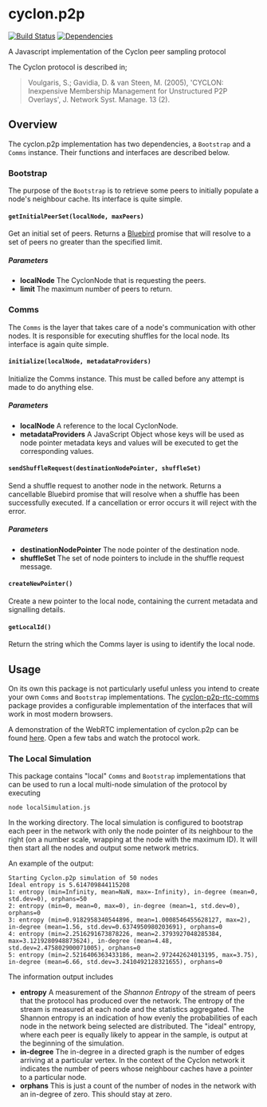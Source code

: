 cyclon.p2p
==========

[![Build Status](https://travis-ci.org/nicktindall/cyclon.p2p.svg?branch=master)](https://travis-ci.org/nicktindall/cyclon.p2p)
[![Dependencies](https://david-dm.org/nicktindall/cyclon.p2p.png)](https://david-dm.org/nicktindall/cyclon.p2p)

A Javascript implementation of the Cyclon peer sampling protocol

The Cyclon protocol is described in;

> Voulgaris, S.; Gavidia, D. & van Steen, M. (2005), 'CYCLON: Inexpensive Membership Management for Unstructured P2P Overlays', J. Network Syst. Manage. 13 (2).

Overview
--------
The cyclon.p2p implementation has two dependencies, a `Bootstrap` and a `Comms` instance. Their functions and interfaces are described below.

### Bootstrap
The purpose of the `Bootstrap` is to retrieve some peers to initially populate a node's neighbour cache. Its interface is quite simple.

#### `getInitialPeerSet(localNode, maxPeers)`
Get an initial set of peers. Returns a [Bluebird](https://github.com/petkaantonov/bluebird) promise that will resolve to a set of peers no greater than the specified limit.

##### Parameters
* **localNode** The CyclonNode that is requesting the peers.
* **limit** The maximum number of peers to return.

### Comms
The `Comms` is the layer that takes care of a node's communication with other nodes. It is responsible for executing shuffles for the local node. Its interface is again quite simple.

#### `initialize(localNode, metadataProviders)`
Initialize the Comms instance. This must be called before any attempt is made to do anything else.

##### Parameters
* **localNode** A reference to the local CyclonNode.
* **metadataProviders** A JavaScript Object whose keys will be used as node pointer metadata keys and values will be executed to get the corresponding values.

#### `sendShuffleRequest(destinationNodePointer, shuffleSet)`
Send a shuffle request to another node in the network. Returns a cancellable Bluebird promise that will resolve when a shuffle has been successfully executed. If a cancellation or error occurs it will reject with the error.

##### Parameters
* **destinationNodePointer** The node pointer of the destination node.
* **shuffleSet** The set of node pointers to include in the shuffle request message.

#### `createNewPointer()`
Create a new pointer to the local node, containing the current metadata and signalling details.

#### `getLocalId()`
Return the string which the Comms layer is using to identify the local node.

Usage
-----
On its own this package is not particularly useful unless you intend to create your own `Comms` and `Bootstrap` implementations. The [cyclon-p2p-rtc-comms](https://github.com/nicktindall/cyclon.p2p-rtc-comms) package provides a configurable implementation of the interfaces that will work in most modern browsers. 

A demonstration of the WebRTC implementation of cyclon.p2p can be found [here](http://cyclon-js-demo.herokuapp.com). Open a few tabs and watch the protocol work.

### The Local Simulation
This package contains "local" `Comms` and `Bootstrap` implementations that can be used to run a local multi-node simulation of the protocol by executing
 
```
node localSimulation.js
```

In the working directory. The local simulation is configured to bootstrap each peer in the network with only the node pointer of its neighbour to the right (on a number scale, wrapping at the node with the maximum ID). It will then start all the nodes and output some network metrics.

An example of the output:
```
Starting Cyclon.p2p simulation of 50 nodes
Ideal entropy is 5.614709844115208
1: entropy (min=Infinity, mean=NaN, max=-Infinity), in-degree (mean=0, std.dev=0), orphans=50
2: entropy (min=0, mean=0, max=0), in-degree (mean=1, std.dev=0), orphans=0
3: entropy (min=0.9182958340544896, mean=1.0008546455628127, max=2), in-degree (mean=1.56, std.dev=0.6374950980203691), orphans=0
4: entropy (min=2.2516291673878226, mean=2.3793927048285384, max=3.1219280948873624), in-degree (mean=4.48, std.dev=2.475802900071005), orphans=0
5: entropy (min=2.5216406363433186, mean=2.972442624013195, max=3.75), in-degree (mean=6.66, std.dev=3.2410492128321655), orphans=0
```

The information output includes

* **entropy** A measurement of the *Shannon Entropy* of the stream of peers that the protocol has produced over the network. The entropy of the stream is measured at each node and the statistics aggregated. The Shannon entropy is an indication of how evenly the probabilities of each node in the network being selected are distributed. The "ideal" entropy, where each peer is equally likely to appear in the sample, is output at the beginning of the simulation.
* **in-degree** The in-degree in a directed graph is the number of edges arriving at a particular vertex. In the context of the Cyclon network it indicates the number of peers whose neighbour caches have a pointer to a particular node.
* **orphans** This is just a count of the number of nodes in the network with an in-degree of zero. This should stay at zero.
